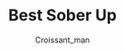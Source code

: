 ---
media: "images/rounds/round_4_1/best_sober_up.png"
media_type: image
type: art
title: Best Sober Up
author: [Croissant_man]
desc: The Soviets enjoy some drinks at the <i>Korolev's</i> bar before their Commander arrives.
---